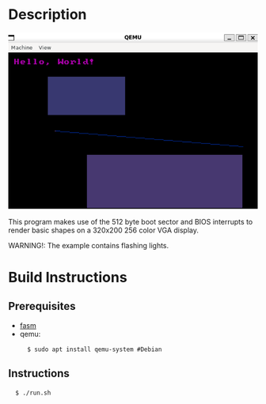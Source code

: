 # Description
![screenshot](github/screenshot.png)

This program makes use of the 512 byte boot sector and BIOS interrupts to render
basic shapes on a 320x200 256 color VGA display.

WARNING!: The example contains flashing lights.

# Build Instructions

## Prerequisites
  - [fasm](https://flatassembler.net/)
  - qemu:
    ```console
      $ sudo apt install qemu-system #Debian
    ```

## Instructions
```console
  $ ./run.sh
```
